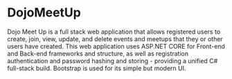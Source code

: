 # DojoMeetUp

Dojo Meet Up is a full stack web application that allows registered users to create, join, view, update, and delete events and meetups that they or other users have created. 
This web application uses ASP.NET CORE for Front-end and Back-end frameworks and structure, as well as registration authentication 
and password hashing and storing - providing a unified C# full-stack build. 
Bootstrap is used for its simple but modern UI. 
